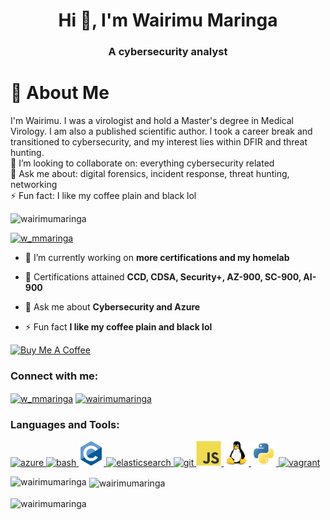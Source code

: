 <h1 align="center">Hi 👋, I'm Wairimu Maringa</h1>
<h3 align="center">A cybersecurity analyst</h3>

# 💫 About Me
I'm Wairimu. I was a virologist and hold a Master's degree in Medical Virology. I am also a published scientific author. I took a career break and transitioned to cybersecurity, and my interest lies within DFIR and threat hunting.
<br>👯 I’m looking to collaborate on: everything cybersecurity related<br>💬 Ask me about: digital forensics, incident response, threat hunting, networking<br>⚡ Fun fact: I like my coffee plain and black lol



<p align="left"> <img src="https://komarev.com/ghpvc/?username=wairimumaringa&label=Profile%20views&color=0e75b6&style=flat" alt="wairimumaringa" /> </p>

<p align="left"> <a href="https://twitter.com/w_mmaringa" target="blank"><img src="https://img.shields.io/twitter/follow/w_mmaringa?logo=twitter&style=for-the-badge" alt="w_mmaringa" /></a> </p>

- 🔭 I’m currently working on **more certifications and my homelab**

- 🌱 Certifications attained **CCD, CDSA, Security+, AZ-900, SC-900, AI-900**

- 💬 Ask me about **Cybersecurity and Azure**

- ⚡ Fun fact **I like my coffee plain and black lol**


<a href="https://www.buymeacoffee.com/wairimumaringa" target="_blank"><img src="https://cdn.buymeacoffee.com/buttons/default-orange.png" alt="Buy Me A Coffee" height="41" width="174"></a>

<h3 align="left">Connect with me:</h3>
<p align="left">
<a href="https://twitter.com/w_mmaringa" target="blank"><img align="center" src="https://raw.githubusercontent.com/rahuldkjain/github-profile-readme-generator/master/src/images/icons/Social/twitter.svg" alt="w_mmaringa" height="30" width="40" /></a>
<a href="https://linkedin.com/in/wairimumaringa" target="blank"><img align="center" src="https://raw.githubusercontent.com/rahuldkjain/github-profile-readme-generator/master/src/images/icons/Social/linked-in-alt.svg" alt="wairimumaringa" height="30" width="40" /></a>
</p>

<h3 align="left">Languages and Tools:</h3>
<p align="left"> <a href="https://azure.microsoft.com/en-in/" target="_blank" rel="noreferrer"> <img src="https://www.vectorlogo.zone/logos/microsoft_azure/microsoft_azure-icon.svg" alt="azure" width="40" height="40"/> </a> <a href="https://www.gnu.org/software/bash/" target="_blank" rel="noreferrer"> <img src="https://www.vectorlogo.zone/logos/gnu_bash/gnu_bash-icon.svg" alt="bash" width="40" height="40"/> </a> <a href="https://www.cprogramming.com/" target="_blank" rel="noreferrer"> <img src="https://raw.githubusercontent.com/devicons/devicon/master/icons/c/c-original.svg" alt="c" width="40" height="40"/> </a> <a href="https://www.elastic.co" target="_blank" rel="noreferrer"> <img src="https://www.vectorlogo.zone/logos/elastic/elastic-icon.svg" alt="elasticsearch" width="40" height="40"/> </a> <a href="https://git-scm.com/" target="_blank" rel="noreferrer"> <img src="https://www.vectorlogo.zone/logos/git-scm/git-scm-icon.svg" alt="git" width="40" height="40"/> </a> <a href="https://developer.mozilla.org/en-US/docs/Web/JavaScript" target="_blank" rel="noreferrer"> <img src="https://raw.githubusercontent.com/devicons/devicon/master/icons/javascript/javascript-original.svg" alt="javascript" width="40" height="40"/> </a> <a href="https://www.linux.org/" target="_blank" rel="noreferrer"> <img src="https://raw.githubusercontent.com/devicons/devicon/master/icons/linux/linux-original.svg" alt="linux" width="40" height="40"/> </a> <a href="https://www.python.org" target="_blank" rel="noreferrer"> <img src="https://raw.githubusercontent.com/devicons/devicon/master/icons/python/python-original.svg" alt="python" width="40" height="40"/> </a> <a href="https://www.vagrantup.com/" target="_blank" rel="noreferrer"> <img src="https://www.vectorlogo.zone/logos/vagrantup/vagrantup-icon.svg" alt="vagrant" width="40" height="40"/> </a> </p>

<p><img align="left" src="https://github-readme-stats.vercel.app/api/top-langs?username=wairimumaringa&show_icons=true&locale=en&layout=compact" alt="wairimumaringa" /></p>

<p>&nbsp;<img align="center" src="https://github-readme-stats.vercel.app/api?username=wairimumaringa&show_icons=true&locale=en" alt="wairimumaringa" /></p>

<p><img align="center" src="https://github-readme-streak-stats.herokuapp.com/?user=wairimumaringa&" alt="wairimumaringa" /></p>


